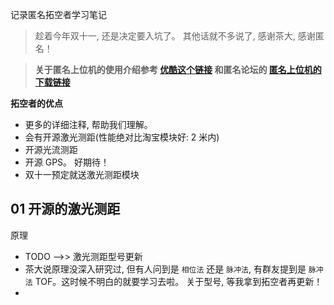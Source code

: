记录匿名拓空者学习笔记

>趁着今年双十一, 还是决定要入坑了。 其他话就不多说了, 感谢茶大, 感谢匿名！

>**关于匿名上位机的使用介绍参考 [优酷这个链接](http://v.youku.com/v_show/id_XMTI2ODI3ODk4NA==.html?spm=a2h0z.8244218.2371631.26) 和匿名论坛的 [匿名上位机的下载链接](http://anotc.com/Product/Overview/5)**

**拓空者的优点**

* 更多的详细注释, 帮助我们理解。
* 会有开源激光测距(性能绝对比淘宝模块好: 2 米内)
* 开源光流测距
* 开源 GPS。 好期待！
* 双十一预定就送激光测距模块

## 01 开源的激光测距
原理

* TODO -->> 激光测距型号更新
* 茶大说原理没深入研究过, 但有人问到是 `相位法` 还是 `脉冲法`, 有群友提到是 `脉冲法` TOF。这时候不明白的就要学习去啦。 关于型号, 等我拿到拓空者再更新！
* 